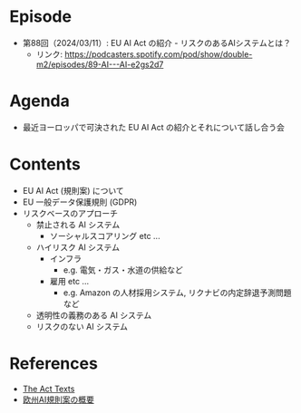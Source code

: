 # Episode

- 第88回（2024/03/11）: EU AI Act の紹介 - リスクのあるAIシステムとは？
  - リンク: https://podcasters.spotify.com/pod/show/double-m2/episodes/89-AI---AI-e2gs2d7

# Agenda

- 最近ヨーロッパで可決された EU AI Act の紹介とそれについて話し合う会

# Contents

- EU AI Act (規則案) について
- EU 一般データ保護規則 (GDPR)
- リスクベースのアプローチ
  - 禁止される AI システム
    - ソーシャルスコアリング etc ...
  - ハイリスク AI システム
    - インフラ
      - e.g. 電気・ガス・水道の供給など
    - 雇用 etc ...
      - e.g. Amazon の人材採用システム, リクナビの内定辞退予測問題 など
  - 透明性の義務のある AI システム
  - リスクのない AI システム

# References

- [The Act Texts](https://artificialintelligenceact.eu/the-act/)
- [欧州AI規則案の概要](https://xtrend.nikkei.com/atcl/contents/skillup/00009/00151/)
